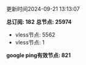 更新时间2024-09-21 13:13:07

**总订阅: 182**
**总节点: 25974**
- vless节点: 5562
- vless节点: 1

**google ping有效节点: 821**
